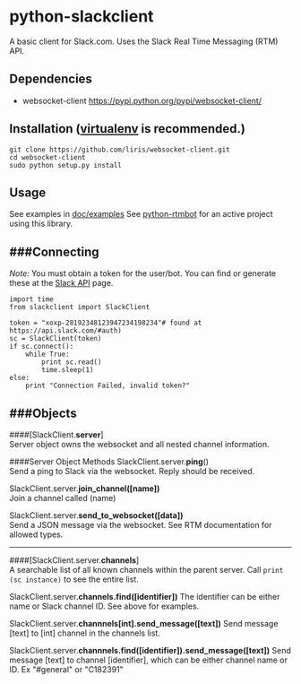 python-slackclient
================
A basic client for Slack.com. Uses the Slack Real Time Messaging (RTM) API.

Dependencies
----------
* websocket-client https://pypi.python.org/pypi/websocket-client/

Installation ([virtualenv](http://virtualenv.readthedocs.org/en/latest/) is recommended.)
-----------

    git clone https://github.com/liris/websocket-client.git
    cd websocket-client
    sudo python setup.py install
  
Usage
-----
See examples in [doc/examples](doc/examples/)
See [python-rtmbot](https://github.com/slackhq/python-rtmbot/) for an active project using this library.

###Connecting
---------
_Note:_ You must obtain a token for the user/bot. You can find or generate these at the [Slack API](https://api.slack.com/#auth) page.

    import time
    from slackclient import SlackClient
    
    token = "xoxp-28192348123947234198234"# found at https://api.slack.com/#auth)
    sc = SlackClient(token)
    if sc.connect():
        while True:
            print sc.read()
            time.sleep(1)
    else:
        print "Connection Failed, invalid token?"
    

###Objects
-----------

####[SlackClient.**server**]  
Server object owns the websocket and all nested channel information.

####Server Object Methods
SlackClient.server.**ping**()  
Send a ping to Slack via the websocket. Reply should be received.

SlackClient.server.**join_channel([name])**  
Join a channel called (name)

SlackClient.server.**send_to_websocket([data])**  
Send a JSON message via the websocket. See RTM documentation for allowed types.

-----------

####[SlackClient.server.**channels**]  
A searchable list of all known channels within the parent server. Call `print (sc instance)` to see the entire list.

SlackClient.server.**channels.find([identifier])**
The identifier can be either name or Slack channel ID. See above for examples.

SlackClient.server.**channnels[int].send_message([text])**
Send message [text] to [int] channel in the channels list.

SlackClient.server.**channnels.find([identifier]).send_message([text])**
Send message [text] to channel [identifier], which can be either channel name or ID. Ex "#general" or "C182391"
